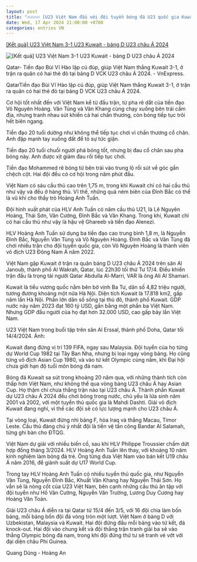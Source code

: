 ```yaml
---
layout: post
title: "🔥🔥🔥🔥 [U23 Việt Nam đấu với đội tuyển bóng đá U23 quốc gia Kuwait] [Kết quả] U23 Việt Nam 3-1 U23 Kuwait - bảng D U23 châu Á 2024"
date: Wed, 17 Apr 2024 21:00:00 +0700
categories: entries VN
---
```

[[Kết quả] U23 Việt Nam 3-1 U23 Kuwait - bảng D U23 châu Á 2024](https://vnexpress.net/u23-viet-nam-vs-u23-kuwait-4735656.html)

![[Kết quả] U23 Việt Nam 3-1 U23 Kuwait - bảng D U23 châu Á 2024](https://vcdn1-thethao.vnecdn.net/2024/04/18/vi-hao-3-jpeg-6633-1713376182-4674-9152-1713376273.jpg?w=1200&h=0&q=100&dpr=1&fit=crop&s=wIT6QLdA2Y5qegY4dXqdkA)

Qatar- Tiền đạo Bùi Vĩ Hào lập cú đúp, giúp Việt Nam thắng Kuwait 3-1, ở trận ra quân có hai thẻ đỏ tại bảng D VCK U23 châu Á 2024. - VnExpress.

QatarTiền đạo Bùi Vĩ Hào lập cú đúp, giúp Việt Nam thắng Kuwait 3-1, ở trận ra quân có hai thẻ đỏ tại bảng D VCK U23 châu Á 2024.

Cơ hội tốt nhất đến với Việt Nam kể từ đầu trận, từ pha rê dắt của tiền đạo Võ Nguyên Hoàng. Văn Tùng và Văn Khang cùng chạy xuống bên trái cấm địa, nhưng tranh nhau sút khiến cả hai chấn thương, còn bóng tiếp tục trôi hết biên ngang.

Tiền đạo 20 tuổi dường như không thể tiếp tục chơi vì chấn thương cổ chân. Anh đập mạnh tay xuống đất để tỏ sự tức giận.

Tiền đạo 20 tuổi chuồi người phá bóng tốt, nhưng bị đau cổ chân sau pha bóng này. Anh được xịt giảm đau rồi tiếp tục chơi.

Tiền đạo Mohammed rê bóng từ bên trái vào trung lộ rồi sút về góc gần chệch cột. Hai đội đều có cơ hội trong năm phút đầu.

Việt Nam có sáu cầu thủ cao trên 1,75 m, trong khi Kuwait chỉ có hai cầu thủ như vậy và đều ở hàng thủ. Vĩ thế, những quả ném biên của Đình Bắc có thể là vũ khí cho thầy trò Hoàng Anh Tuấn.

Đội hình xuất phát của HLV Anh Tuấn có năm cầu thủ U21, là Lê Nguyên Hoàng, Thái Sơn, Văn Cường, Đình Bắc và Văn Khang. Trong khi, Kuwait chỉ có hai cầu thủ như vậy là hậu vệ Ghareeb và tiền đạo Alenezi.

HLV Hoàng Anh Tuấn sử dụng ba tiền đạo cao trung bình 1,8 m, là Nguyễn Đình Bắc, Nguyễn Văn Tùng và Võ Nguyên Hoàng. Đình Bắc và Văn Tùng đã chơi nhiều trận cho đội tuyển quốc gia, còn Võ Nguyên Hoàng là thành viên vô địch U23 Đông Nam Á năm 2022.

Việt Nam gặp Kuwait ở trận ra quân bảng D U23 châu Á 2024 trên sân Al Janoub, thành phố Al Wakrah, Qatar, lúc 22h30 tối thứ Tư 17/4. Điều khiển trận đấu là trọng tài người Qatar Abdulla Al-Marri, VAR là ông Ali Al Shamari.

Kuwait là tiểu vương quốc nằm bên bờ vịnh Ba Tư, dân số 4,82 triệu người, tương đương khoảng một nửa Hà Nội. Diện tích Kuwait là 17.818 km2, gấp năm lần Hà Nội. Phần lớn dân số sống tại thủ đô, thành phố Kuwait. GDP nước này năm 2023 đạt 160 tỷ USD, gần bằng một phần ba Việt Nam. Nhưng GDP đầu người của họ đạt hơn 32.000 USD, cao gấp bảy lần Việt Nam.

U23 Việt Nam trong buổi tập trên sân Al Erssal, thành phố Doha, Qatar tối 14/4/2024. Ảnh:

Kuwait đang đứng vị trí 139 FIFA, ngay sau Malaysia. Đội tuyển của họ từng dự World Cup 1982 tại Tây Ban Nha, nhưng bị loại ngay vòng bảng. Họ cũng từng vô địch Asian Cup 1980, và vào tứ kết Olympic cùng năm, khi Đại hội chưa giới hạn độ tuổi môn bóng đá nam.

Bóng đá Kuwait sa sút trong khoảng 20 năm qua, với những thành tích còn thấp hơn Việt Nam, như không thể qua vòng bảng U23 châu Á hay Asian Cup. Họ thậm chí chưa thắng trận nào tại U23 châu Á. Thành phần Kuwait dự U23 châu Á 2024 đều chơi bóng trong nước, chủ yếu là lứa sinh năm 2001 và 2002, với một tuyển thủ quốc gia là Mahdi Dashti. Giải vô địch Kuwait đang nghỉ, vì thế các đội sẽ có lực lượng mạnh cho U23 châu Á.

Tại vòng loại, Kuwait đứng nhì bảng F, hòa Iraq và thắng Macau, Timor Leste. Cầu thủ đáng chú ý nhất đội là tiền vệ tấn công Bandar Al Salamah, từng ghi bàn cho ĐTQG.

Việt Nam dự giải với nhiều biến cố, sau khi HLV Philippe Troussier chấm dứt hợp đồng tháng 3/2024. HLV Hoàng Anh Tuấn lên thay, với khoảng 10 năm kinh nghiệm làm bóng đá trẻ. Ông từng đưa Việt Nam vào bán kết U19 châu Á năm 2016, để giành suất dự U17 World Cup.

Trong tay HLV Hoàng Anh Tuấn có nhiều tuyển thủ quốc gia, như Nguyễn Văn Tùng, Nguyễn Đình Bắc, Khuất Văn Khang hay Nguyễn Thái Sơn. Họ vẫn sẽ là nòng cốt của U23 Việt Nam, bên cạnh những cầu thủ ăn tập với đội tuyển như Hồ Văn Cường, Nguyễn Văn Trường, Lương Duy Cương hay Hoàng Văn Toản.

Giải U23 châu Á diễn ra tại Qatar từ 15/4 đến 3/5, với 16 đội chia làm bốn bảng, mỗi bảng bốn đội đá vòng tròn một lượt. Việt Nam ở bảng D với Uzbekistan, Malaysia và Kuwait. Hai đội đứng đầu mỗi bảng vào tứ kết, đá knock-out. Hai đội vào chung kết và đội thắng trận tranh giải ba sẽ vào thẳng Olympic bóng đá nam, trong khi đội đứng thứ tư sẽ tranh vé vớt với đại diện châu Phi Guinea.

Quang Dũng - Hoàng An

